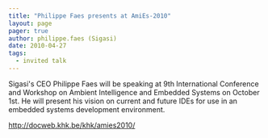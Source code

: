 ```yaml
---
title: "Philippe Faes presents at AmiEs-2010"
layout: page 
pager: true
author: philippe.faes (Sigasi)
date: 2010-04-27
tags: 
  - invited talk
---
```

<div class="content">
<p>Sigasi's CEO Philippe Faes will be speaking at 9th International Conference and Workshop on Ambient Intelligence and Embedded Systems on October 1st. He will present his vision on current and future IDEs for use in an embedded systems development environment.</p><p><a href="http://docweb.khk.be/khk/amies2010/" title="http://docweb.khk.be/khk/amies2010/" class="elf-external elf-icon">http://docweb.khk.be/khk/amies2010/</a></p>  </div>

